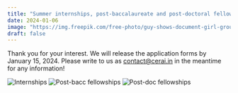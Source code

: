 ```yaml
---
title: "Summer internships, post-baccalaureate and post-doctoral fellowships at CeRAI for 2024"
date: 2024-01-06
image: "https://img.freepik.com/free-photo/guy-shows-document-girl-group-young-freelancers-office-have-conversation-working_146671-13569.jpg?w=1380&t=st=1710397010~exp=1710397610~hmac=cac9271d716a7d2b94d58d576b4c4c0b7b6285e46e1604390c4d6d49245f00e1"
draft: false
---
```


Thank you for your interest. We will release the application forms by January 15, 2024. Please write to us as contact@cerai.in in the meantime for any information!

![Internships](/images/news-and-events/intern24.jpg)
![Post-bacc fellowships](/images/news-and-events/postbacc24.jpg)
![Post-doc fellowships](/images/news-and-events/postdoc24.jpg)


